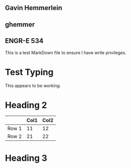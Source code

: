 ## Gavin Hemmerlein
## ghemmer
## ENGR-E 534

This is a test MarkDown file to ensure I have write privileges.

# Test Typing
This appears to be _working._

# Heading 2
|   | Col1  | Col2  |  
|---|---|---|
|Row 1   |  11 | 12  |
|Row 2   |  21 | 22  |

# Heading 3





